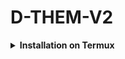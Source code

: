 # D-THEM-V2

<b><details><summary>Installation on Termux</summary></b>
```bash
pkg update -y
pkg upgrade -y
pkg install git -y
git clone https://github.com/DilumBBandara/D-THEM-V2.git

cd D-THEM-V2
bash them.sh

cd D-THEM-V2
bash them.sh

cd D-THEM-V2
bash them.sh
```
</details>
